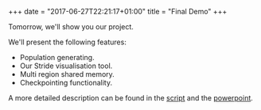 +++
date = "2017-06-27T22:21:17+01:00"
title = "Final Demo"
+++

Tomorrow, we'll show you our project.

<!--more-->

We'll present the following features:

- Population generating.
- Our Stride visualisation tool.
- Multi region shared memory.
- Checkpointing functionality.

A more detailed description can be found in the [script](/pdfs/DraaiboekFinal.pdf)
and the [powerpoint](/pdfs/PowerPointFinal.pdf).
